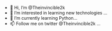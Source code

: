 - 👋 Hi, I’m @Theinvincible2k
- 👀 I’m interested in learning new technologies ...
- 🌱 I’m currently learning Python...
- 📫 Follow me on twitter @Theinvincible2k ...

<!---
Theinvincible2k/Theinvincible2k is a ✨ special ✨ repository because its `README.md` (this file) appears on your GitHub profile.
You can click the Preview link to take a look at your changes.
--->

